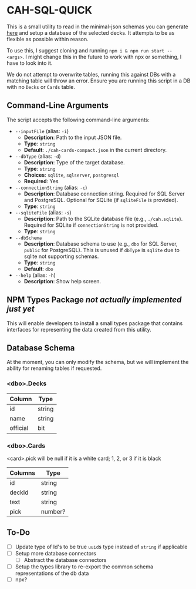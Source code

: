 # CAH-SQL-QUICK

This is a small utility to read in the minimal-json schemas you can generate [here](https://www.crhallberg.com/cah/) and setup a database of the selected decks. It attempts to be as flexible as possible within reason.

To use this, I suggest cloning and running `npm i & npm run start -- <args>`. I might change this in the future to work with npx or something, I have to look into it.

We do not attempt to overwrite tables, running this against DBs with a matching table will throw an error. Ensure you are running this script in a DB with no `Decks` or `Cards` table.

## Command-Line Arguments

The script accepts the following command-line arguments:

- `--inputFile` (alias: `-i`)
  - **Description**: Path to the input JSON file.
  - **Type**: `string`
  - **Default**: `./cah-cards-compact.json` in the current directory.
- `--dbType` (alias: `-d`)
  - **Description**: Type of the target database.
  - **Type**: `string`
  - **Choices**: `sqlite`, `sqlserver`, `postgresql`
  - **Required**: Yes
- `--connectionString` (alias: `-c`)
  - **Description**: Database connection string. Required for SQL Server and PostgreSQL. Optional for SQLite (if `sqliteFile` is provided).
  - **Type**: `string`
- `--sqliteFile` (alias: `-s`)
  - **Description**: Path to the SQLite database file (e.g., `./cah.sqlite`). Required for SQLite if `connectionString` is not provided.
  - **Type**: `string`
- `--dbSchema`
  - **Description**: Database schema to use (e.g., `dbo` for SQL Server, `public` for PostgreSQL). This is unused if `dbType` is `sqlite` due to sqlite not supporting schemas.
  - **Type**: `string`
  - **Default**: `dbo`
- `--help` (alias: `-h`)
  - **Description**: Show help screen.

## NPM Types Package **_not actually implemented just yet_**

This will enable developers to install a small types package that contains interfaces for representing the data created from this utility.

## Database Schema

At the moment, you can only modify the schema, but we will implement the ability for renaming tables if requested.

### \<dbo\>.Decks

| Column   | Type   |
| -------- | ------ |
| id       | string |
| name     | string |
| official | bit    |

### \<dbo\>.Cards

\<card\>.pick will be null if it is a white card; 1, 2, or 3 if it is black

| Columns | Type    |
| ------- | ------- |
| id      | string  |
| deckId  | string  |
| text    | string  |
| pick    | number? |

## To-Do

- [ ] Update type of Id's to be true `uuid`s type instead of `string` if applicable
- [ ] Setup more database connectors
  - [ ] Abstract the database connectors
- [ ] Setup the types library to re-export the common schema representations of the db data
- [ ] npx?
